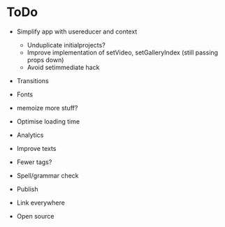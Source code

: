 # ToDo

- Simplify app with usereducer and context
  - Unduplicate initialprojects?
  - Improve implementation of setVideo, setGalleryIndex (still passing props down)
  - Avoid setimmediate hack
- Transitions
- Fonts
- memoize more stuff?
- Optimise loading time
- Analytics
- Improve texts
- Fewer tags?
- Spell/grammar check

- Publish
- Link everywhere
- Open source
